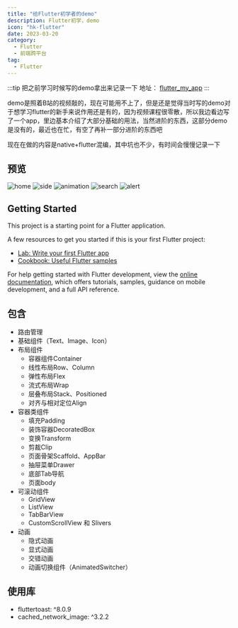 ```yaml
---
title: "给Flutter初学者的demo"
description: Flutter初学，demo
icon: "hk-flutter"
date: 2023-03-20
category:
  - Flutter
  - 前端跨平台
tag:
  - Flutter
---
```


:::tip
把之前学习时候写的demo拿出来记录一下
地址：
[flutter_my_app](https://github.com/OrageKK/flutter_my_app)
:::

demo是照着B站的视频敲的，现在可能用不上了，但是还是觉得当时写的demo对于想学习flutter的新手来说作用还是有的，因为视频课程很零散，所以我边看边写了一个app，里边基本介绍了大部分基础的用法，当然进阶的东西，这部分demo是没有的，最近也在忙，有空了再补一部分进阶的东西吧

现在在做的内容是native+flutter混编，其中坑也不少，有时间会慢慢记录一下



## 预览
![home](https://s3.bmp.ovh/imgs/2023/03/20/b4d8d0a22fcdfd1a.png)
![side](https://s3.bmp.ovh/imgs/2023/03/20/a4e70357270289d9.png)
![animation](https://s3.bmp.ovh/imgs/2023/03/20/88359eef4b2eee2f.png)
![search](https://s3.bmp.ovh/imgs/2023/03/20/a1e88c9565dd0831.png)
![alert](https://s3.bmp.ovh/imgs/2023/03/20/5e6fe8f921ad4079.png)



## Getting Started

This project is a starting point for a Flutter application.

A few resources to get you started if this is your first Flutter project:

- [Lab: Write your first Flutter app](https://docs.flutter.dev/get-started/codelab)
- [Cookbook: Useful Flutter samples](https://docs.flutter.dev/cookbook)

For help getting started with Flutter development, view the
[online documentation](https://docs.flutter.dev/), which offers tutorials,
samples, guidance on mobile development, and a full API reference.

## 包含
- 路由管理
- 基础组件（Text、Image、Icon）
- 布局组件
  - 容器组件Container
  - 线性布局Row、Column
  - 弹性布局Flex
  - 流式布局Wrap
  - 层叠布局Stack、Positioned
  - 对齐与相对定位Align
- 容器类组件
  - 填充Padding
  - 装饰容器DecoratedBox
  - 变换Transform
  - 剪裁Clip
  - 页面骨架Scaffold、AppBar
  - 抽屉菜单Drawer
  - 底部Tab导航
  - 页面body
- 可滚动组件
  - GridView
  - ListView
  - TabBarView
  - CustomScrollView 和 Slivers
- 动画
  - 隐式动画
  - 显式动画
  - 交错动画
  - 动画切换组件（AnimatedSwitcher）

## 使用库

- fluttertoast: ^8.0.9
- cached_network_image: ^3.2.2
